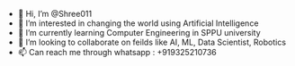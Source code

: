 - 👋 Hi, I’m @Shree011
- 👀 I’m interested in changing the world using Artificial Intelligence
- 🌱 I’m currently learning Computer Engineering in SPPU university
- 💞️ I’m looking to collaborate on feilds like AI, ML, Data Scientist, Robotics
- 📫 Can reach me through whatsapp : +919325210736

<!---
Shree011/Shree011 is a ✨ special ✨ repository because its `README.md` (this file) appears on your GitHub profile.
You can click the Preview link to take a look at your changes.
--->
